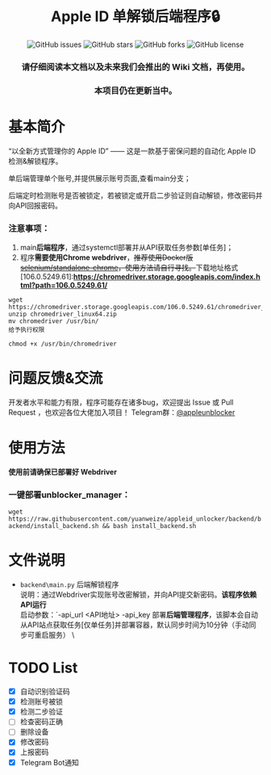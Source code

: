 <h1 align="center">Apple ID 单解锁后端程序🔒</h1>
<p align="center">
    <a href="https://github.com/pplulee/appleid_auto/issues" style="text-decoration:none">
        <img src="https://img.shields.io/github/issues/pplulee/appleid_auto.svg" alt="GitHub issues"/>
    </a>
    <a href="https://github.com/pplulee/appleid_auto/stargazers" style="text-decoration:none" >
        <img src="https://img.shields.io/github/stars/pplulee/appleid_auto.svg" alt="GitHub stars"/>
    </a>
    <a href="https://github.com/pplulee/appleid_auto/network" style="text-decoration:none" >
        <img src="https://img.shields.io/github/forks/pplulee/appleid_auto.svg" alt="GitHub forks"/>
    </a>
    <a href="https://github.com/pplulee/apple_auto/blob/main/LICENSE" style="text-decoration:none" >
        <img src="https://img.shields.io/github/license/pplulee/appleid_auto" alt="GitHub license"/>
    </a>
</p>
<h3 align="center">请仔细阅读本文档以及未来我们会推出的 Wiki 文档，再使用。</h3>  
<h3 align="center">本项目仍在更新当中。</h3>

# 基本简介

“以全新方式管理你的 Apple ID” —— 这是一款基于密保问题的自动化 Apple ID 检测&解锁程序。

单后端管理单个账号,并提供展示账号页面,查看main分支；

后端定时检测账号是否被锁定，若被锁定或开启二步验证则自动解锁，修改密码并向API回报密码。

### 注意事项：


1. main**后端程序**，通过systemctl部署并从API获取任务参数[单任务]；
2. 程序**需要使用Chrome webdriver**，~~推荐使用Docker版 [selenium/standalone-chrome](https://hub.docker.com/r/selenium/standalone-chrome)，使用方法请自行寻找。~~下载地址格式[106.0.5249.61]:**https://chromedriver.storage.googleapis.com/index.html?path=106.0.5249.61/**
```
wget https://chromedriver.storage.googleapis.com/106.0.5249.61/chromedriver_linux64.zip
unzip chromedriver_linux64.zip
mv chromedriver /usr/bin/
给予执行权限

chmod +x /usr/bin/chromedriver

```

# 问题反馈&交流
开发者水平和能力有限，程序可能存在诸多bug，欢迎提出 Issue 或 Pull Request ，也欢迎各位大佬加入项目！
Telegram群：[@appleunblocker](https://t.me/appleunblocker)

# 使用方法
**使用前请确保已部署好 Webdriver**

### 一键部署unblocker_manager：
`wget https://raw.githubusercontent.com/yuanweize/appleid_unlocker/backend/backend/install_backend.sh && bash install_backend.sh`

# 文件说明
- `backend\main.py` 后端解锁程序 \
说明：通过Webdriver实现账号改密解锁，并向API提交新密码。**该程序依赖API运行** \
启动参数：`-api_url <API地址> -api_key <API key> 
部署**后端管理程序**，该脚本会自动从API站点获取任务[仅单任务]并部署容器，默认同步时间为10分钟（手动同步可重启服务） \


# TODO List
- [x] 自动识别验证码
- [x] 检测账号被锁
- [x] 检测二步验证
- [ ] 检查密码正确
- [ ] 删除设备
- [x] 修改密码
- [x] 上报密码
- [x] Telegram Bot通知
